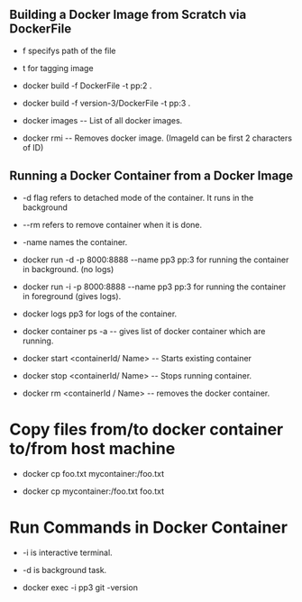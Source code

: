 ## Building a Docker Image from Scratch via DockerFile

* f specifys path of the file

* t for tagging image

* docker build -f DockerFile -t pp:2 .

* docker build -f version-3/DockerFile -t pp:3 .

* docker images -- List of all docker images.

* docker rmi <ImageId> -- Removes docker image. (ImageId can be first 2 characters of ID)


## Running a Docker Container from a Docker Image

* -d flag refers to detached mode of the container. It runs in the background

* --rm refers to remove container when it is done.

* -name names the container.

*  docker run -d -p 8000:8888 --name pp3 pp:3 for running the container in background. (no logs)

* docker run -i -p 8000:8888 --name pp3 pp:3 for running the container in foreground (gives logs).

* docker logs pp3 for logs of the container.

* docker container ps -a  -- gives list of docker container which are running.

* docker start <containerId/ Name>  -- Starts existing container

* docker stop <containerId/ Name> -- Stops running container.

* docker rm <containerId / Name> -- removes the docker container.

# Copy files from/to docker container to/from host machine

* docker cp foo.txt mycontainer:/foo.txt  

* docker cp mycontainer:/foo.txt foo.txt 

# Run Commands in Docker Container

* -i is interactive terminal.

* -d is background task.

* docker exec -i pp3 git -version
